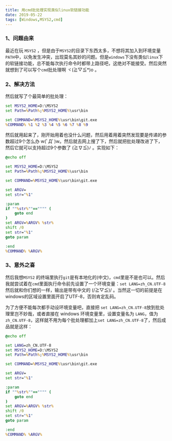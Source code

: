 ```yaml
---
title: 用cmd批处理实现类似linux软链接功能
date: 2019-05-22
tags: [Windows,MSYS2,cmd]
---
```


###  1、问题由来

最近在玩 `MSYS2` ，但是由于`MSYS2`的目录下东西太多，不想将其加入到环境变量`PATH`中，以免发生冲突，出现莫名其妙的问题。但是`windows`下没有类似`linux`下的软链接功能，总不能每次执行命令时都带上路径吧，这绝对不能接受。然后突然就想到了可以写个`cmd`批处理啊 ヾ(≧▽≦*)o 。

###  2、解决方法

然后就写了个最简单的批处理：

``` cmd
set MSYS2_HOME=D:\MSYS2
set Path=%Path%;%MSYS2_HOME%\usr\bin

set COMMAND=%MSYS2_HOME%\usr\bin\git.exe
%COMMAND% %1 %2 %3 %4 %5 %6 %7 %8 %9
```

然后就用起来了，刚开始用着也没什么问题，然后用着用着突然发现要是传递的参数超过9个怎么办 w(ﾟДﾟ)w。然后就去网上搜了下，然后就把批处理改进了下，然后它就可以支持超过9个参数了 (≧∇≦)ﾉ 。实现如下：

``` cmd
@echo off   

set MSYS2_HOME=D:\MSYS2
set Path=%Path%;%MSYS2_HOME%\usr\bin

set COMMAND=%MSYS2_HOME%\usr\bin\git.exe

set ARGV=
set str="%1"

:param
if ""%str%""=="""" (
    goto end
)
set ARGV=%ARGV% %str%
shift /0
set str="%1"
goto param

:end
%COMMAND% %ARGV%
```

###  3、意外之喜

然后我想`MSYS2` 的终端里执行`git`是有本地化的(中文)，`cmd`里是不是也可以。然后我就尝试着在`cmd`里面执行命令前先设置了一个环境变量：`set LANG=zh_CN.UTF-8 `  然后就和你们想的一样，输出是带有中文的 (/≧▽≦)/ 。当然这一切的前提是在windows的区域设置里面开启了UTF-8，否则肯定乱码。

为了方便不能每次都手动设环境变量吧，直接把 `set LANG=zh_CN.UTF-8`放到批处理里岂不妙哉，或者直接在 windows 环境变量里，设置变量名为 `LANG`，值为`zh_CN.UTF-8`，这样就不用为每个批处理都加上`set LANG=zh_CN.UTF-8`了，然后成品就是这样：

``` cmd
@echo off   

set LANG=zh_CN.UTF-8
set MSYS2_HOME=D:\MSYS2
set Path=%Path%;%MSYS2_HOME%\usr\bin

set COMMAND=%MSYS2_HOME%\usr\bin\git.exe

set ARGV=
set str="%1"

:param
if ""%str%""=="""" (
    goto end
)
set ARGV=%ARGV% %str%
shift /0
set str="%1"
goto param

:end
%COMMAND% %ARGV%
```



